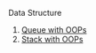 Data Structure 
1. [Queue with OOPs](https://github.com/mouli-dutta/KU-MCA-2nd-Sem-Lab/blob/main/211.%20OOP%20Lab/Data%20Structures/OOP_Queue.cpp)
2. [Stack with OOPs](https://github.com/mouli-dutta/KU-MCA-2nd-Sem-Lab/blob/main/211.%20OOP%20Lab/Data%20Structures/OOP_Stack.cpp)
